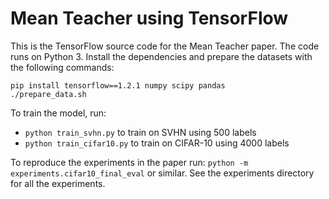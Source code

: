 # Mean Teacher using TensorFlow

This is the TensorFlow source code for the Mean Teacher paper. The code runs on Python 3. Install the dependencies and prepare the datasets with the following commands:

```
pip install tensorflow==1.2.1 numpy scipy pandas
./prepare_data.sh
```

To train the model, run:

* `python train_svhn.py` to train on SVHN using 500 labels
* `python train_cifar10.py` to train on CIFAR-10 using 4000 labels

To reproduce the experiments in the paper run: `python -m experiments.cifar10_final_eval` or similar.
See the experiments directory for all the experiments.
